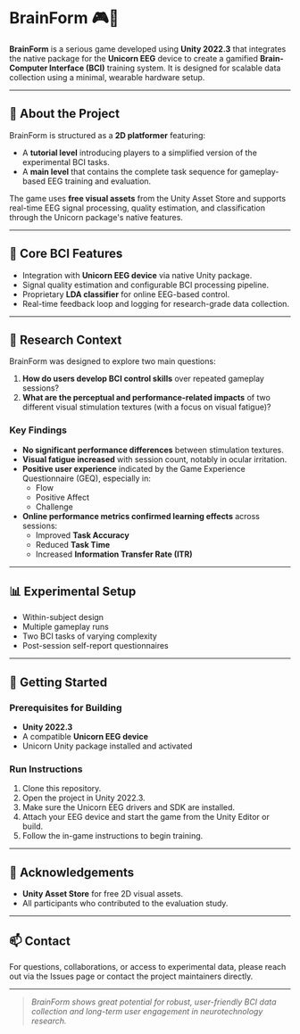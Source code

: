 # BrainForm 🎮🧠

**BrainForm** is a serious game developed using **Unity 2022.3** that integrates the native package for the **Unicorn EEG** device to create a gamified **Brain-Computer Interface (BCI)** training system. It is designed for scalable data collection using a minimal, wearable hardware setup.

---

## 🧩 About the Project

BrainForm is structured as a **2D platformer** featuring:

- A **tutorial level** introducing players to a simplified version of the experimental BCI tasks.
- A **main level** that contains the complete task sequence for gameplay-based EEG training and evaluation.

The game uses **free visual assets** from the Unity Asset Store and supports real-time EEG signal processing, quality estimation, and classification through the Unicorn package's native features.

---

## 🧠 Core BCI Features

- Integration with **Unicorn EEG device** via native Unity package.
- Signal quality estimation and configurable BCI processing pipeline.
- Proprietary **LDA classifier** for online EEG-based control.
- Real-time feedback loop and logging for research-grade data collection.

---

## 🧪 Research Context

BrainForm was designed to explore two main questions:

1. **How do users develop BCI control skills** over repeated gameplay sessions?
2. **What are the perceptual and performance-related impacts** of two different visual stimulation textures (with a focus on visual fatigue)?

### Key Findings

- **No significant performance differences** between stimulation textures.
- **Visual fatigue increased** with session count, notably in ocular irritation.
- **Positive user experience** indicated by the Game Experience Questionnaire (GEQ), especially in:
  - Flow
  - Positive Affect
  - Challenge
- **Online performance metrics confirmed learning effects** across sessions:
  - Improved **Task Accuracy**
  - Reduced **Task Time**
  - Increased **Information Transfer Rate (ITR)**

---

## 📊 Experimental Setup

- Within-subject design
- Multiple gameplay runs
- Two BCI tasks of varying complexity
- Post-session self-report questionnaires

---

## 🚀 Getting Started

### Prerequisites for Building

- **Unity 2022.3**
- A compatible **Unicorn EEG device**
- Unicorn Unity package installed and activated

### Run Instructions

1. Clone this repository.
2. Open the project in Unity 2022.3.
3. Make sure the Unicorn EEG drivers and SDK are installed.
4. Attach your EEG device and start the game from the Unity Editor or build.
5. Follow the in-game instructions to begin training.

---

## 🙌 Acknowledgements

- **Unity Asset Store** for free 2D visual assets.
- All participants who contributed to the evaluation study.

---

## 📫 Contact

For questions, collaborations, or access to experimental data, please reach out via the Issues page or contact the project maintainers directly.

---

> *BrainForm shows great potential for robust, user-friendly BCI data collection and long-term user engagement in neurotechnology research.*

